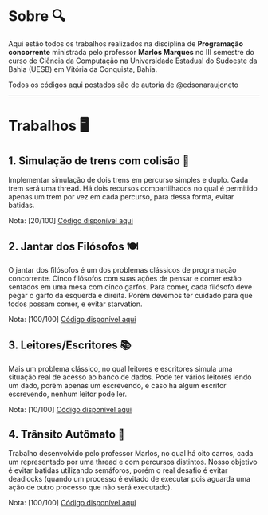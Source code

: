 # Sobre 🔍

Aqui estão todos os trabalhos realizados na disciplina de **Programação concorrente** ministrada pelo professor **Marlos Marques** no III semestre do curso de Ciência da Computação na Universidade Estadual do Sudoeste da Bahia (UESB) em Vitória da Conquista, Bahia.

Todos os códigos aqui postados são de autoria de @edsonaraujoneto

---
# Trabalhos 🖥

   ## 1. Simulação de trens com colisão 🚂

   Implementar simulação de dois trens em percurso simples e duplo.
   Cada trem será uma thread.
   Há dois recursos compartilhados no qual é permitido apenas um trem por vez em cada percurso, para dessa forma, evitar batidas.
   
   Nota: [20/100]
   [Código disponível aqui](https://github.com/edsonaraujoneto/programacao-concorrente/tree/master/simulacao-de-trens)

   ## 2. Jantar dos Filósofos 🍽

   O jantar dos filósofos é um dos problemas clássicos de programação concorrente. Cinco filósofos com suas ações de pensar e comer estão sentados em uma mesa com cinco garfos. Para 
   comer, cada filósofo deve pegar o garfo da esquerda e direita. Porém devemos ter cuidado para que todos possam comer, e evitar starvation.
   
   Nota: [100/100]
   [Código disponível aqui](https://github.com/edsonaraujoneto/programacao-concorrente/tree/master/jantar-dos-filosofos)

   ## 3. Leitores/Escritores 📚
   Mais um problema clássico, no qual leitores e escritores simula uma situação real de acesso ao banco de dados. Pode ter vários leitores lendo um dado, porém apenas um escrevendo, e       caso há algum escritor escrevendo, nenhum leitor pode ler.
   
   Nota: [10/100]
   [Código disponível aqui](https://github.com/edsonaraujoneto/programacao-concorrente/tree/master/leitores-escritores)

   ## 4. Trânsito Autômato 🚙
   Trabalho desenvolvido pelo professor Marlos, no qual há oito carros, cada um representado por uma thread e com percursos distintos. Nosso objetivo é evitar batidas utilizando             semáforos, porém o real desafio é evitar deadlocks (quando um processo é evitado de executar pois aguarda uma ação de outro processo que não será executado).
   
   Nota: [100/100]
   [Código disponível aqui](https://github.com/edsonaraujoneto/programacao-concorrente/tree/master/transito-automato)










   




